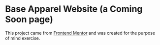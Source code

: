 # Base Apparel Website (a Coming Soon page)

This project came from [Frontend Mentor](https://www.frontendmentor.io/) and was created for the purpose of mind exercise.
